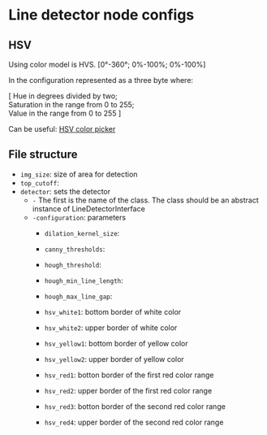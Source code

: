 # Line detector node configs

## HSV
Using color model is HVS. [0°-360°; 0%-100%; 0%-100%]

In the configuration represented as a three byte where:

[ Hue in degrees divided by two;<br>
Saturation in the range from 0 to 255;<br>
Value in the range from 0 to 255 ]

Can be useful: [HSV color picker](http://alloyui.com/examples/color-picker/hsv/)

## File structure

* `img_size`: size of area for detection
* `top_cutoff`:
* `detector`: sets the detector
  * `-` The first is the name of the class. The class should be an abstract instance of LineDetectorInterface
  * `-configuration`: parameters
    * `dilation_kernel_size`:
    * `canny_thresholds`:
    * `hough_threshold`:
    * `hough_min_line_length`:
    * `hough_max_line_gap`:
    
    * `hsv_white1`: bottom border of white color
    * `hsv_white2`: upper border of white color
    * `hsv_yellow1`: bottom border of yellow color
    * `hsv_yellow2`: upper border of yellow color
    * `hsv_red1`: botton border of the first red color range
    * `hsv_red2`: upper border of the first red color range
    * `hsv_red3`: botton border of the second red color range
    * `hsv_red4`: upper border of the second red color range
